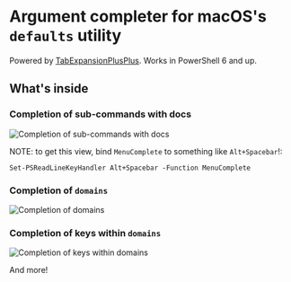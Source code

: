 # Argument completer for macOS's `defaults` utility

Powered by [TabExpansionPlusPlus](https://github.com/lzybkr/TabExpansionPlusPlus). Works in PowerShell 6 and up.

## What's inside

### Completion of sub-commands with docs

![Completion of sub-commands with docs](https://user-images.githubusercontent.com/2644648/61571200-abe73600-aa46-11e9-9364-d2b965fd4db0.png)

NOTE: to get this view, bind `MenuComplete` to something like `Alt+Spacebar`!:

```pwsh
Set-PSReadLineKeyHandler Alt+Spacebar -Function MenuComplete
```

### Completion of `domains`

![Completion of domains](https://user-images.githubusercontent.com/2644648/61571250-f10b6800-aa46-11e9-8fe7-bc991dd34cc2.png)

### Completion of keys within `domains`

![Completion of keys within domains](https://user-images.githubusercontent.com/2644648/61571287-18623500-aa47-11e9-830c-338e8fa475e4.png)

And more!
